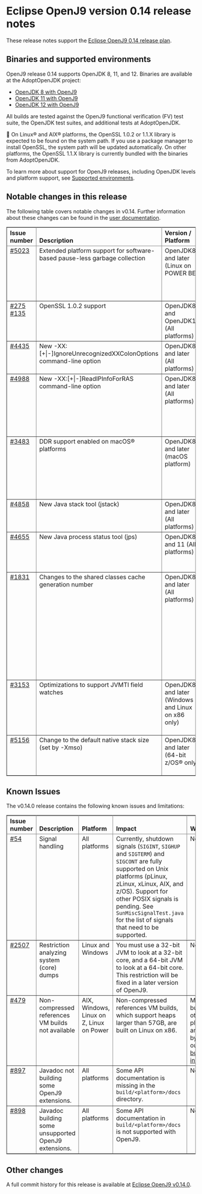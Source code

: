 <!--
* Copyright IBM Corp. and others 2019
*
* This program and the accompanying materials are made
* available under the terms of the Eclipse Public License 2.0
* which accompanies this distribution and is available at
* https://www.eclipse.org/legal/epl-2.0/ or the Apache
* License, Version 2.0 which accompanies this distribution and
* is available at https://www.apache.org/licenses/LICENSE-2.0.
*
* This Source Code may also be made available under the
* following Secondary Licenses when the conditions for such
* availability set forth in the Eclipse Public License, v. 2.0
* are satisfied: GNU General Public License, version 2 with
* the GNU Classpath Exception [1] and GNU General Public
* License, version 2 with the OpenJDK Assembly Exception [2].
*
* [1] https://www.gnu.org/software/classpath/license.html
* [2] https://openjdk.org/legal/assembly-exception.html
*
* SPDX-License-Identifier: EPL-2.0 OR Apache-2.0 OR GPL-2.0 WITH
* Classpath-exception-2.0 OR LicenseRef-GPL-2.0 WITH Assembly-exception
-->

# Eclipse OpenJ9 version 0.14 release notes

These release notes support the [Eclipse OpenJ9 0.14 release plan](https://projects.eclipse.org/projects/technology.openj9/releases/0.14/plan).


## Binaries and supported environments

OpenJ9 release 0.14 supports OpenJDK 8, 11, and 12. Binaries are available at the AdoptOpenJDK project:

- [OpenJDK 8 with OpenJ9](https://adoptopenjdk.net/archive.html?variant=openjdk8&jvmVariant=openj9)
- [OpenJDK 11 with OpenJ9](https://adoptopenjdk.net/archive.html?variant=openjdk11&jvmVariant=openj9)
- [OpenJDK 12 with OpenJ9](https://adoptopenjdk.net/archive.html?variant=openjdk12&jvmVariant=openj9)

All builds are tested against the OpenJ9 functional verification (FV) test suite, the OpenJDK test suites, and additional tests at AdoptOpenJDK.

:pencil: On Linux&reg; and AIX&reg; platforms, the OpenSSL 1.0.2 or 1.1.X library is expected to be found on the system path. If you use a package manager to install OpenSSL, the system path will be updated automatically. On other platforms, the OpenSSL 1.1.X library is currently bundled with the binaries from AdoptOpenJDK.

To learn more about support for OpenJ9 releases, including OpenJDK levels and platform support, see [Supported environments](https://eclipse.org/openj9/docs/openj9_support/index.html).


## Notable changes in this release

The following table covers notable changes in v0.14. Further information about these changes can be found in the [user documentation](https://www.eclipse.org/openj9/docs/version0.14/).

<table cellpadding="4" cellspacing="0" summary="" width="100%" rules="all" frame="border" border="1"><thead align="left">
<tr valign="bottom">
<th valign="bottom">Issue number</th>
<th valign="bottom">Description</th>
<th valign="bottom">Version / Platform</th>
<th valign="bottom">Impact</th>
</tr>
</thead>
<tbody>

<tr><td valign="top"><a href="https://github.com/eclipse-openj9/openj9/issues/5023">#5023</a></td>
<td valign="top">Extended platform support for software-based pause-less garbage collection</td>
<td valign="top">OpenJDK8 and later (Linux on POWER BE)</td>
<td valign="top">Reduced garbage collection pause times when using -Xgc:concurrentScavenge with the gencon GC policy for Linux on POWER BE. </td>
</tr>

<tr><td valign="top"><a href="https://github.com/ibmruntimes/openj9-openjdk-jdk8/pull/275">#275</a> <a href="https://github.com/ibmruntimes/openj9-openjdk-jdk11/pull/135">#135</a></td>
<td valign="top">OpenSSL 1.0.2 support</td>
<td valign="top">OpenJDK8 and OpenJDK11 (All platforms)</td>
<td valign="top">Improved cryptographic performance for the Digest, CBC, GCM, and RSA algorithms. </td>
</tr>

<tr><td valign="top"><a href="https://github.com/eclipse-openj9/openj9/issues/4435">#4435</a></td>
<td valign="top">New -XX:[+|-]IgnoreUnrecognizedXXColonOptions command-line option</td>
<td valign="top">OpenJDK8 and later (All platforms)</td>
<td valign="top">Ability to discover -XX: options that the VM does not recognize on the command line. </td>
</tr>

<tr><td valign="top"><a href="https://github.com/eclipse-openj9/openj9/issues/4988">#4988</a></td>
<td valign="top">New -XX:[+|-]ReadIPInfoForRAS command-line option</td>
<td valign="top">OpenJDK8 and later (All platforms)</td>
<td valign="top">Ability to skip a nameserver request to avoid the situation where hostname and IP address cannot be resolved and an application pauses for up to 60 seconds until the request times out.</td>
</tr>

<tr><td valign="top"><a href="https://github.com/eclipse-openj9/openj9/issues/3483">#3483</a></td>
<td valign="top">DDR support enabled on macOS&reg; platforms</td>
<td valign="top">OpenJDK8 and later (macOS platform)</td>
<td valign="top">In earlier releases, DDR support was not available on the macOS platform, which affected problem diagnosis for the VM, garbage collector, and JIT compiler.</td>
</tr>

<tr><td valign="top"><a href="https://github.com/eclipse-openj9/openj9/issues/4858">#4858</a></td>
<td valign="top">New Java stack tool (jstack)</td>
<td valign="top">OpenJDK8 and later (All platforms)</td>
<td valign="top">This tool can be used to obtain Java stack traces and thread information for Java processes.</td>
</tr>

<tr><td valign="top"><a href="https://github.com/eclipse-openj9/openj9/issues/4655">#4655</a></td>
<td valign="top">New Java process status tool (jps)</td>
<td valign="top">OpenJDK8 and 11 (All platforms)</td>
<td valign="top">This tool can be used to query running Java processes. This tool is already available with OpenJDK 12. </td>
</tr>

<tr><td valign="top"><a href="https://github.com/eclipse-openj9/openj9/issues/1831">#1831</a></td>
<td valign="top">Changes to the shared classes cache generation number</td>
<td valign="top">OpenJDK8 and later (All platforms)</td>
<td valign="top">The shared cache generation number is changed, which causes the JVM to create a new shared classes cache, rather than re-creating or reusing an existing cache. To save space, all existing shared caches can be removed unless they are in use by an earlier release. For more
information, see <a href="https://www.eclipse.org/openj9/docs/xshareclasses/">-Xshareclasses</a>. </td>
</tr>

<tr><td valign="top"><a href="https://github.com/eclipse-openj9/openj9/issues/3153">#3153</a></td>
<td valign="top">Optimizations to support JVMTI field watches</td>
<td valign="top">OpenJDK8 and later (Windows and Linux on x86  only)</td>
<td valign="top">A new option is available to turn on experimental performance improvements for JVMTI watched fields. For more
information, see <a href="https://www.eclipse.org/openj9/docs/xxjitinlinewatches/">-XX:[+|-]JITInlineWatches</a>. </td>
</tr>

<tr><td valign="top"><a href="https://github.com/eclipse-openj9/openj9/issues/5156">#5156</a></td>
<td valign="top">Change to the default native stack size (set by -Xmso)</td>
<td valign="top">OpenJDK8 and later (64-bit z/OS&reg; only)</td>
<td valign="top">The default size is changed from 384 KB to 1 MB, see <a href="https://www.eclipse.org/openj9/docs/openj9_defaults/">Default settings for the OpenJ9 VM</a>. </td>
</tr>

</table>


## Known Issues

The v0.14.0 release contains the following known issues and limitations:

<table cellpadding="4" cellspacing="0" summary="" width="100%" rules="all" frame="border" border="1">
<thead align="left">
<tr valign="bottom">
<th valign="bottom">Issue number</th>
<th valign="bottom">Description</th>
<th valign="bottom">Platform</th>
<th valign="bottom">Impact</th>
<th valign="bottom">Workaround</th>
</tr>
</thead>
<tbody>

<tr><td valign="top"><a href="https://github.com/eclipse-openj9/openj9/issues/54">#54</a></td>
<td valign="top">Signal handling</td>
<td valign="top">All platforms</td>
<td valign="top">Currently, shutdown signals (<code>SIGINT</code>, <code>SIGHUP</code> and <code>SIGTERM</code>) and <code>SIGCONT</code> are fully supported on Unix platforms (pLinux, zLinux, xLinux, AIX, and z/OS). Support for other POSIX signals is pending. See <code>SunMiscSignalTest.java</code> for the list of signals that need to be supported.</td>
<td valign="top">None</td>
</tr>

<tr><td valign="top"><a href="https://github.com/eclipse-openj9/openj9/issues/2507">#2507</a></td>
<td valign="top">Restriction analyzing system (core) dumps</td>
<td valign="top">Linux and Windows</td>
<td valign="top">You must use a 32-bit JVM to look at a 32-bit core, and a 64-bit JVM to look at a 64-bit core. This restriction will be fixed in a later version of OpenJ9.</td>
<td valign="top">None</td>
</tr>

<tr><td valign="top"><a href="https://github.com/eclipse-openj9/openj9/issues/479">#479</a></td>
<td valign="top">Non-compressed references VM builds not available</td>
<td valign="top">AIX, Windows, Linux on Z, Linux on Power</td>
<td valign="top">Non-compressed references VM builds, which support heaps larger than 57GB, are built on Linux on x86. </td>
<td valign="top">Manual builds on other platforms are possible by following our <a href="https://github.com/eclipse-openj9/openj9/blob/master/buildenv/Build_Instructions_V8.md">detailed build instructions</a>.</td>
</tr>

<tr><td valign="top"><a href="https://github.com/eclipse-openj9/openj9/issues/897">#897</a></td>
<td valign="top">Javadoc not building some OpenJ9 extensions.</td>
<td valign="top">All platforms</td>
<td valign="top">Some API documentation is missing in the <code>build/&lt;platform&gt;/docs</code> directory.</td>
<td valign="top">None</td>
</tr>

<tr><td valign="top"><a href="https://github.com/eclipse-openj9/openj9/issues/898">#898</a></td>
<td valign="top">Javadoc building some unsupported OpenJ9 extensions.</td>
<td valign="top">All platforms</td>
<td valign="top">Some API documentation in <code>build/&lt;platform&gt;/docs</code> is not supported with OpenJ9.</td>
<td valign="top">None</td>
</tr>

</tbody>
</table>

## Other changes

A full commit history for this release is available at [Eclipse OpenJ9 v0.14.0](https://github.com/eclipse-openj9/openj9/releases/tag/openj9-0.14.0).
